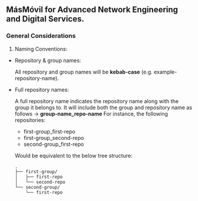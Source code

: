 ## MásMóvil for Advanced Network Engineering and Digital Services.

### General Considerations

1. Naming Conventions:

  - Repository & group names:
  
    All repository and group names will be **kebab-case** (e.g. example-repository-name).
    
  - Full repository names:
  
    A full repository name indicates the repository name along with the group it belongs to.
    It will include both the group and repository name as follows -> **group-name_repo-name**
    For instance, the following repositories:
    
    - first-group_first-repo
    - first-group_second-repo
    - second-group_first-repo
    
    Would be equivalent to the below tree structure:
    
    ```
    .
    ├── first-group/
    │   ├── first-repo
    │   └── second-repo
    └── second-group/
        └── first-repo
    ```

<!--

**Here are some ideas to get you started:**

🙋‍♀️ A short introduction - what is your organization all about?
🌈 Contribution guidelines - how can the community get involved?
👩‍💻 Useful resources - where can the community find your docs? Is there anything else the community should know?
🍿 Fun facts - what does your team eat for breakfast?
🧙 Remember, you can do mighty things with the power of [Markdown](https://docs.github.com/github/writing-on-github/getting-started-with-writing-and-formatting-on-github/basic-writing-and-formatting-syntax)
-->
